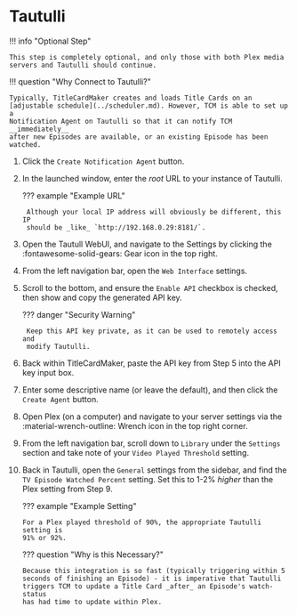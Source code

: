 # Tautulli

!!! info "Optional Step"

    This step is completely optional, and only those with both Plex media
    servers and Tautulli should continue.

!!! question "Why Connect to Tautulli?"

    Typically, TitleCardMaker creates and loads Title Cards on an
    [adjustable schedule](../scheduler.md). However, TCM is able to set up a
    Notification Agent on Tautulli so that it can notify TCM __immediately__
    after new Episodes are available, or an existing Episode has been watched.

1. Click the `Create Notification Agent` button.
2. In the launched window, enter the _root_ URL to your instance of Tautulli.

    ??? example "Example URL"

        Although your local IP address will obviously be different, this IP
        should be _like_ `http://192.168.0.29:8181/`.

3. Open the Tautull WebUI, and navigate to the Settings by clicking the 
:fontawesome-solid-gears: Gear icon in the top right.
4. From the left navigation bar, open the `Web Interface` settings.
5. Scroll to the bottom, and ensure the `Enable API` checkbox is checked, then
show and copy the generated API key.

    ??? danger "Security Warning"

        Keep this API key private, as it can be used to remotely access and
        modify Tautulli.

6. Back within TitleCardMaker, paste the API key from Step 5 into the API key
input box.
7. Enter some descriptive name (or leave the default), and then click the
`Create Agent` button.
8. Open Plex (on a computer) and navigate to your server settings via the
:material-wrench-outline: Wrench icon in the top right corner.
9. From the left navigation bar, scroll down to `Library` under the `Settings`
section and take note of your `Video Played Threshold` setting.
10. Back in Tautulli, open the `General` settings from the sidebar, and find the
`TV Episode Watched Percent` setting. Set this to 1-2% _higher_ than the Plex
setting from Step 9.

    ??? example "Example Setting"

        For a Plex played threshold of 90%, the appropriate Tautulli setting is
        91% or 92%.

    ??? question "Why is this Necessary?"
    
        Because this integration is so fast (typically triggering within 5
        seconds of finishing an Episode) - it is imperative that Tautulli
        triggers TCM to update a Title Card _after_ an Episode's watch-status
        has had time to update within Plex.